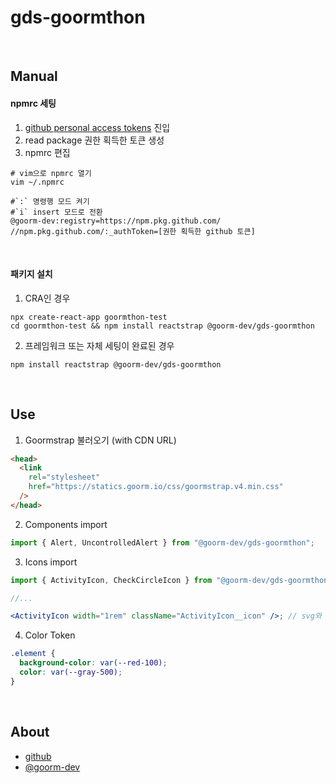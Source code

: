 # gds-goormthon

<br />

## Manual

#### npmrc 세팅

  1. [github personal access tokens](https://github.com/settings/tokens) 진입
  1. read package 권한 획득한 토큰 생성
  1. npmrc 편집
  ```shell
  # vim으로 npmrc 열기
  vim ~/.npmrc

  #`:` 명령행 모드 켜기
  #`i` insert 모드로 전환
  @goorm-dev:registry=https://npm.pkg.github.com/
  //npm.pkg.github.com/:_authToken=[권한 획득한 github 토큰]
  ```

<br/>

#### 패키지 설치

  1. CRA인 경우
  ```shell
  npx create-react-app goormthon-test
  cd goormthon-test && npm install reactstrap @goorm-dev/gds-goormthon
  ```


  2. 프레임워크 또는 자체 세팅이 완료된 경우
  ```shell
  npm install reactstrap @goorm-dev/gds-goormthon
  ```



<br />

## Use

1. Goormstrap 불러오기 (with CDN URL)
  ```html
  <head>
    <link
      rel="stylesheet"
      href="https://statics.goorm.io/css/goormstrap.v4.min.css"
    />
  </head>
  ```



2. Components import
  ```jsx
  import { Alert, UncontrolledAlert } from "@goorm-dev/gds-goormthon";
  ```


3. Icons import
  ```jsx
  import { ActivityIcon, CheckCircleIcon } from "@goorm-dev/gds-goormthon";

  //...

  <ActivityIcon width="1rem" className="ActivityIcon__icon" />; // svg와 동일
  ```



4. Color Token
  ```css
  .element {
    background-color: var(--red-100);
    color: var(--gray-500);
  }
  ```

<br />

## About

- [github](https://github.com/goorm-dev/gds-goormthon)
- [@goorm-dev](https://github.com/goorm-dev)
